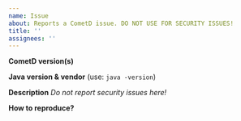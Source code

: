 ```yaml
---
name: Issue
about: Reports a CometD issue. DO NOT USE FOR SECURITY ISSUES!
title: ''
assignees: ''
---
```


**CometD version(s)**

**Java version & vendor** (use: `java -version`)

**Description**
_Do not report security issues here!_

**How to reproduce?**
